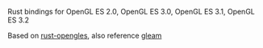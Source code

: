 Rust bindings for OpenGL ES 2.0, OpenGL ES 3.0, OpenGL ES 3.1, OpenGL ES 3.2

Based on [rust-opengles](https://github.com/seankerr/rust-opengles), also reference [gleam](https://github.com/servo/gleam)